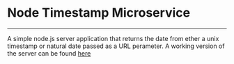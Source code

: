 # Node Timestamp Microservice

____________________________

A simple node.js server application that returns the date from ether a unix timestamp or natural date passed as a URL perameter. A working version of the server can be found [here](https://calm-taiga-94434.herokuapp.com/)
